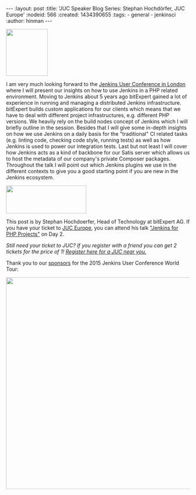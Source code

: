 --- :layout: post :title: 'JUC Speaker Blog Series: Stephan Hochdörfer, JUC Europe' :nodeid: 566 :created: 1434390655 :tags: - general - jenkinsci :author: hinman ---

<img src="https://jenkins-ci.org/sites/default/files/images/Jenkins_Butler_0.png" width="114" height="128" />

I am very much looking forward to the [Jenkins User Conference in London](https://www.cloudbees.com/jenkins/juc-2015/europe) where I will present our insights on how to use Jenkins in a PHP related environment. Moving to Jenkins about 5 years ago bitExpert gained a lot of experience in running and managing a distributed Jenkins infrastructure. bitExpert builds custom applications for our clients which means that we have to deal with different project infrastructures, e.g. different PHP versions. We heavily rely on the build nodes concept of Jenkins which I will briefly outline in the session. Besides that I will give some in-depth insights on how we use Jenkins on a daily basis for the "traditional" CI related tasks (e.g. linting code, checking code style, running tests) as well as how Jenkins is used to power our integration tests. Last but not least I will cover how Jenkins acts as a kind of backbone for our Satis server which allows us to host the metadata of our company's private Composer packages. Throughout the talk I will point out which Jenkins plugins we use in the different contexts to give you a good starting point if you are new in the Jenkins ecosystem.

<img src="http://jenkins-ci.org/sites/default/files/images/bitExpert-logo_0.png" width="220" height="76" />

This post is by Stephan Hochdoerfer, Head of Technology at bitExpert AG. If you have your ticket to [JUC Europe](http://www.cloudbees.com/jenkins/juc-2015/europe), you can attend his talk ["Jenkins for PHP Projects"](https://www.cloudbees.com/jenkins/juc-2015/abstracts/europe/01-01-1130-hochdoerfer) on Day 2.

_Still need your ticket to JUC? If you register with a friend you can get 2 tickets for the price of 1! [Register here for a JUC near you.](http://www.cloudbees.com/jenkins/juc-2015/)_

Thank you to our [sponsors](http://www.cloudbees.com/jenkins/juc-2015/sponsors) for the 2015 Jenkins User Conference World Tour:

<img src="http://jenkins-ci.org/sites/default/files/images/sponsors-06032015-02_0.png" width="598" height="579" />
